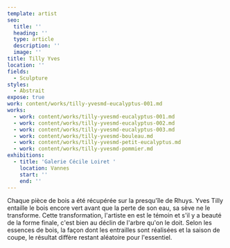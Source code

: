 ```yaml
---
template: artist
seo:
  title: ''
  heading: ''
  type: article
  description: ''
  image: ''
title: Tilly Yves
location: ''
fields:
  - Sculpture
styles:
  - Abstrait
expose: true
work: content/works/tilly-yvesmd-eucalyptus-001.md
works:
  - work: content/works/tilly-yvesmd-eucalyptus-001.md
  - work: content/works/tilly-yvesmd-eucalyptus-002.md
  - work: content/works/tilly-yvesmd-eucalyptus-003.md
  - work: content/works/tilly-yvesmd-bouleau.md
  - work: content/works/tilly-yvesmd-petit-eucalyptus.md
  - work: content/works/tilly-yvesmd-pommier.md
exhibitions:
  - title: 'Galerie Cécile Loiret '
    location: Vannes
    start: ''
    end: ''
---
```


Chaque pièce de bois a été récupérée sur la presqu'île de Rhuys. Yves Tilly entaille le bois encore vert avant que la perte de son eau, sa sève ne le transforme. Cette transformation, l'artiste en est le témoin et s'il y a beauté de la forme finale, c'est bien au déclin de l'arbre qu'on le doit. Selon les essences de bois, la façon dont les entrailles sont réalisées et la saison de coupe, le résultat diffère restant aléatoire pour l'essentiel.
